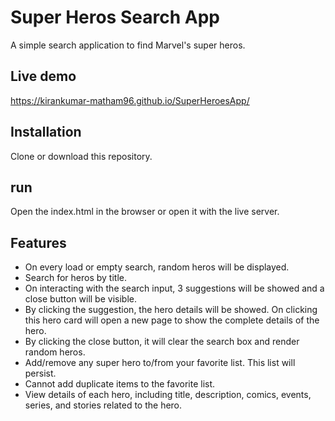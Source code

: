 # Super Heros Search App

A simple search application to find Marvel's super heros.

## Live demo

https://kirankumar-matham96.github.io/SuperHeroesApp/

## Installation

Clone or download this repository.

## run

Open the index.html in the browser or open it with the live server.

## Features

- On every load or empty search, random heros will be displayed.
- Search for heros by title.
- On interacting with the search input, 3 suggestions will be showed and a close button will be visible.
- By clicking the suggestion, the hero details will be showed. On clicking this hero card will open a new page to show the complete details of the hero.
- By clicking the close button, it will clear the search box and render random heros.
- Add/remove any super hero to/from your favorite list. This list will persist.
- Cannot add duplicate items to the favorite list.
- View details of each hero, including title, description, comics, events, series, and stories related to the hero.
